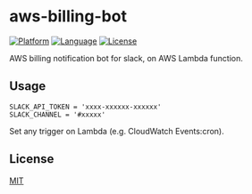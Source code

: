 # aws-billing-bot

[![Platform](https://img.shields.io/badge/platform-Lambda-orange.svg?style=flat
)](https://aws.amazon.com/lambda/)
[![Language](https://img.shields.io/badge/language-Python%203.6-yellow.svg?style=flat
)](https://www.python.org/)
[![License](https://img.shields.io/badge/license-MIT-blue.svg?style=flat
)](LICENSE)

AWS billing notification bot for slack, on AWS Lambda function.

## Usage

````````
SLACK_API_TOKEN = 'xxxx-xxxxxx-xxxxxx'
SLACK_CHANNEL = '#xxxxx'
````````

Set any trigger on Lambda (e.g. CloudWatch Events:cron).

## License

[MIT](LICENSE)
